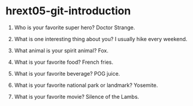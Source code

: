 # hrext05-git-introduction

1. Who is your favorite super hero? Doctor Strange.


2. What is one interesting thing about you? I usually hike every weekend.


3. What animal is your spirit animal? Fox.


4. What is your favorite food? French fries.


5. What is your favorite beverage? POG juice.


6. What is your favorite national park or landmark? Yosemite.


7. What is your favorite movie? Silence of the Lambs.
